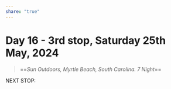 ```yaml
---
share: "true"
---
```


# Day 16 - 3rd stop, Saturday 25th May, 2024


> ==*Sun Outdoors, Myrtle Beach, South Carolina. 
> 7 Night*==
















NEXT STOP: 